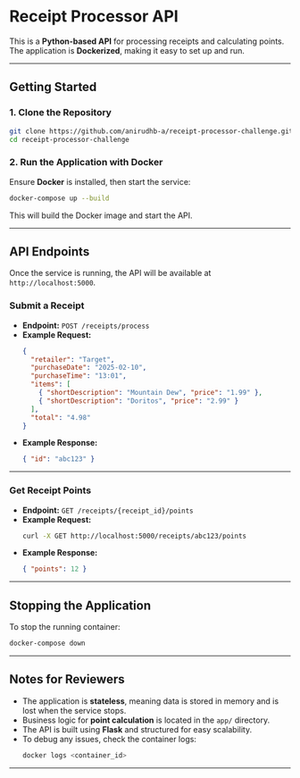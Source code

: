 # Receipt Processor API

This is a **Python-based API** for processing receipts and calculating points. The application is **Dockerized**, making it easy to set up and run.

---

## Getting Started

### 1. Clone the Repository
```sh
git clone https://github.com/anirudhb-a/receipt-processor-challenge.git
cd receipt-processor-challenge
```

### 2. Run the Application with Docker
Ensure **Docker** is installed, then start the service:
```sh
docker-compose up --build
```
This will build the Docker image and start the API.

---

## API Endpoints

Once the service is running, the API will be available at `http://localhost:5000`.

### Submit a Receipt

- **Endpoint:** `POST /receipts/process`
- **Example Request:**
  ```json
  {
    "retailer": "Target",
    "purchaseDate": "2025-02-10",
    "purchaseTime": "13:01",
    "items": [
      { "shortDescription": "Mountain Dew", "price": "1.99" },
      { "shortDescription": "Doritos", "price": "2.99" }
    ],
    "total": "4.98"
  }
  ```
- **Example Response:**
  ```json
  { "id": "abc123" }
  ```

---

### Get Receipt Points

- **Endpoint:** `GET /receipts/{receipt_id}/points`
- **Example Request:**
  ```sh
  curl -X GET http://localhost:5000/receipts/abc123/points
  ```
- **Example Response:**
  ```json
  { "points": 12 }
  ```

---

## Stopping the Application

To stop the running container:
```sh
docker-compose down
```

---

## Notes for Reviewers

- The application is **stateless**, meaning data is stored in memory and is lost when the service stops.
- Business logic for **point calculation** is located in the `app/` directory.
- The API is built using **Flask** and structured for easy scalability.
- To debug any issues, check the container logs:
  ```sh
  docker logs <container_id>
  ```

---


